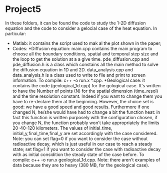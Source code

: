 # Project5

In these folders, it can be found the code to study the 1-2D diffusion equation and the code to consider a gelocial case of the heat equation. In particular:
- Matlab: it contains the script used to mak al the plot shown in the paper;
- Codes:
	*Diffusion equation: main.cpp contains the main program to choose all the boundary conditions, spatial and temporal step size and the loop to get the solution at a a give time. pde_diffusion.cpp and pde_diffusion.h is a class which constains all the main method to solve the diffusion equation in 1D and 2D. data_analysis.cpp and data_analysis.h is a class used to write to file and print to screen information.
To compile: c++ -o run.x *.cpp.
	*Geological case: it contains the code (geological_1d.cpp) for the gological case. It's written to have the Number of points (N) for the spatial dimension (time_resol) and the time resolution constant. Indeed if you want to change them you have to re-declare them at the beginning. However, the choice set is good: we have a good speed and good results. Furthermore if one changed N, he/she would have had to change a bit the function heat: in fact this function is written purposely with the configuration chosen, if you change N, the function probably won't take appropriately the limits 20-40-120 kilometers. The values of initial_time, initial_y,final_time,final_y are set accordingly with the case considered. Note: you can set flag=0 if you want to consider the case without radioactive decay, which is just useful in our case to reach a steady state; set flag=1 if you want to consider the case with radioactive decay with as initial considition the steady state of the case before. 
To compile: c++ -o run.x geological_1d.cpp.
Note: there aren't examples of data because they are to heavy (380 MB, for the geological case).
